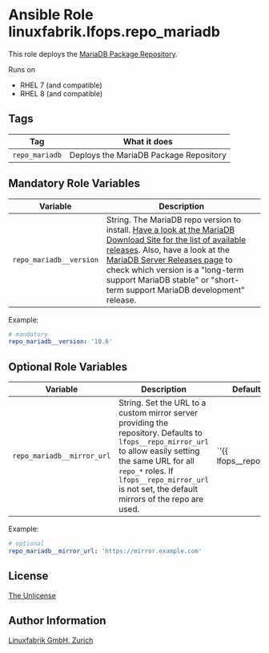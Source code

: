 # Ansible Role linuxfabrik.lfops.repo_mariadb

This role deploys the [MariaDB Package Repository](https://mariadb.com/kb/en/mariadb-package-repository-setup-and-usage/).

Runs on

* RHEL 7 (and compatible)
* RHEL 8 (and compatible)


## Tags

| Tag            | What it does                           |
| ---            | ------------                           |
| `repo_mariadb` | Deploys the MariaDB Package Repository |


## Mandatory Role Variables

| Variable | Description |
| -------- | ----------- |
| `repo_mariadb__version` | String. The MariaDB repo version to install. [Have a look at the MariaDB Download Site for the list of available releases](https://mariadb.org/download/?t=mariadb&p=mariadb&os=Linux&cpu=x86_64). Also, have a look at the [MariaDB Server Releases page](https://mariadb.com/kb/en/mariadb-server-release-dates/) to check which version is a "long-term support MariaDB stable" or "short-term support MariaDB development" release. |

Example:
```yaml
# mandatory
repo_mariadb__version: '10.6'
```


## Optional Role Variables

| Variable | Description | Default Value |
| -------- | ----------- | ------------- |
| `repo_mariadb__mirror_url` | String. Set the URL to a custom mirror server providing the repository. Defaults to `lfops__repo_mirror_url` to allow easily setting the same URL for all `repo_*` roles. If `lfops__repo_mirror_url` is not set, the default mirrors of the repo are used. | `'{{ lfops__repo_mirror_url | default("") }}'` |

Example:
```yaml
# optional
repo_mariadb__mirror_url: 'https://mirror.example.com'
```


## License

[The Unlicense](https://unlicense.org/)


## Author Information

[Linuxfabrik GmbH, Zurich](https://www.linuxfabrik.ch)
